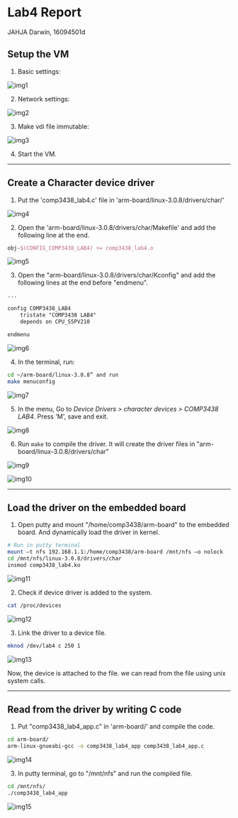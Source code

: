 # Lab4 Report

JAHJA Darwin, 16094501d

## Setup the VM

1. Basic settings:

![img1](cap1.PNG)

2. Network settings:

![img2](cap2.PNG)

3. Make vdi file immutable:

![img3](cap3.PNG)

4. Start the VM.

---

## Create a Character device driver

1. Put the 'comp3438_lab4.c' file in 'arm-board/linux-3.0.8/drivers/char/'

![img4](cap4.PNG)

2. Open the 'arm-board/linux-3.0.8/drivers/char/Makefile' and add the following line at the end.

```tex
obj-$(CONFIG_COMP3438_LAB4) += comp3438_lab4.o
```

![img5](cap5.PNG)

3. Open the "arm-board/linux-3.0.8/drivers/char/Kconfig" and add the following lines at the end before "endmenu".

```tex
...

config COMP3438_LAB4
    tristate "COMP3438 LAB4"
    depends on CPU_S5PV210

endmenu
```

![img6](cap6.PNG)

4. In the terminal, run:

```bash
cd ~/arm-board/linux-3.0.8” and run 
make menuconfig
```

![img7](cap7.PNG)

5. In the menu, Go to *Device Drivers > character devices > COMP3438 LAB4*. Press 'M', save and exit.

![img8](cap8.PNG)

6. Run `make` to compile the driver. It will create the driver files in "arm-board/linux-3.0.8/drivers/char"

![img9](cap9.PNG)

![img10](cap10.PNG)

---

## Load the driver on the embedded board

1. Open putty and mount "/home/comp3438/arm-board" to the embedded board. And dynamically load the driver in kernel.

```bash
# Run in putty terminal
mount –t nfs 192.168.1.1:/home/comp3438/arm-board /mnt/nfs –o nolock
cd /mnt/nfs/linux-3.0.8/drivers/char
insmod comp3438_lab4.ko
```

![img11](cap11.PNG)

2. Check if device driver is added to the system.

```bash
cat /proc/devices
```

![img12](cap12.PNG)

3. Link the driver to a device file.

```bash
mknod /dev/lab4 c 250 1
```

![img13](cap13.PNG)

Now, the device is attached to the file. we can read from the file using unix system calls.

---

## Read from the driver by writing C code

1. Put "comp3438_lab4_app.c" in 'arm-board/' and compile the code.

```bash
cd arm-board/
arm-linux-gnueabi-gcc -o comp3438_lab4_app comp3438_lab4_app.c
```

![img14](cap14.PNG)

3. In putty terminal, go to "/mnt/nfs" and run the compiled file.

```bash
cd /mnt/nfs/
./comp3438_lab4_app
```

![img15](cap15.PNG)
